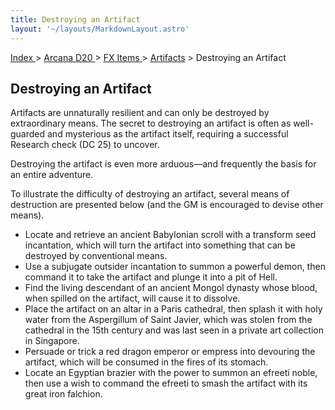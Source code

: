 ```yaml
---
title: Destroying an Artifact
layout: '~/layouts/MarkdownLayout.astro'
---
```


[ Index ](/) > [ Arcana D20 ](/arcana.d20.srd) > [ FX Items ](/arcana.d20.srd/fx.items) > [ Artifacts](/arcana.d20.srd/fx.items/artifacts) > Destroying an Artifact

##  Destroying an Artifact

Artifacts are unnaturally resilient and can only be destroyed by extraordinary
means. The secret to destroying an artifact is often as well-guarded and
mysterious as the artifact itself, requiring a successful Research check (DC
25) to uncover.

Destroying the artifact is even more arduous—and frequently the basis for an
entire adventure.

To illustrate the difficulty of destroying an artifact, several means of
destruction are presented below (and the GM is encouraged to devise other
means).

  * Locate and retrieve an ancient Babylonian scroll with a transform seed incantation, which will turn the artifact into something that can be destroyed by conventional means. 
  * Use a subjugate outsider incantation to summon a powerful demon, then command it to take the artifact and plunge it into a pit of Hell. 
  * Find the living descendant of an ancient Mongol dynasty whose blood, when spilled on the artifact, will cause it to dissolve. 
  * Place the artifact on an altar in a Paris cathedral, then splash it with holy water from the Aspergillum of Saint Javier, which was stolen from the cathedral in the 15th century and was last seen in a private art collection in Singapore. 
  * Persuade or trick a red dragon emperor or empress into devouring the artifact, which will be consumed in the fires of its stomach. 
  * Locate an Egyptian brazier with the power to summon an efreeti noble, then use a wish to command the efreeti to smash the artifact with its great iron falchion. 

